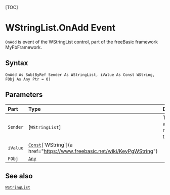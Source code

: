 [TOC]
# WStringList.OnAdd Event

`OnAdd` is event of the WStringList control, part of the freeBasic framework MyFbFramework.
## Syntax
```freeBasic
OnAdd As Sub(ByRef Sender As WStringList, iValue As Const WString, FObj As Any Ptr = 0)
```

## Parameters

|Part|Type|Description|
| :------------ | :------------ | :------------ |
|`Sender`|[`WStringList`]|The object which received the signal|
|`iValue`|[`Const`]("https://www.freebasic.net/wiki/KeyPgConst")[`WString`](a href="https://www.freebasic.net/wiki/KeyPgWString")||
|`FObj`|[`Any`]("https://www.freebasic.net/wiki/KeyPgAny")||

## See also
[`WStringList`](WStringList.md)
